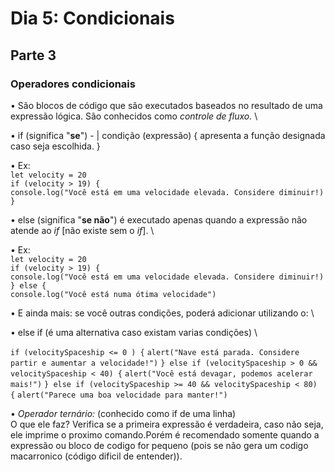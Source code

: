 # Dia 5: Condicionais

## Parte 3

### Operadores condicionais

• São blocos de código que são executados baseados no resultado de uma expressão lógica. São conhecidos como _controle de fluxo._ \

• if (significa "**se**") - | condição (expressão) {
apresenta a função designada caso seja escolhida.
}

• Ex: \
`let velocity = 20` \
`if (velocity > 19) {` \
`console.log("Você está em uma velocidade elevada. Considere diminuir!)` \
`}`

• else (significa "**se não**") é executado apenas quando a expressão não atende ao *if* [não existe sem o *if*]. \

• Ex: \
`let velocity = 20` \
`if (velocity > 19) {` \
`console.log("Você está em uma velocidade elevada. Considere diminuir!)` \
`} else {` \
`console.log("Você está numa ótima velocidade")`

• E ainda mais: se você outras condições, poderá adicionar utilizando o: \

• else if (é uma alternativa caso existam varias condições) \

`if (velocitySpaceship <= 0 ) {`
  `alert("Nave está parada. Considere partir e aumentar a velocidade!")`
`} else if (velocitySpaceship > 0 && velocitySpaceship < 40) {`
  `alert("Você está devagar, podemos acelerar mais!")`
`} else if (velocitySpaceship >= 40 && velocitySpaceship < 80) {`
  `alert("Parece uma boa velocidade para manter!")`

• *Operador ternário:* (conhecido como if de uma linha) \
O que ele faz? Verifica se a primeira expressão é verdadeira, caso não seja, ele imprime o proximo comando.Porém é recomendado somente quando a expressão ou bloco de codigo for pequeno (pois se não gera um codigo macarronico (código dificil de entender)).